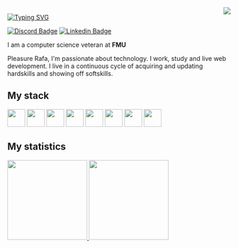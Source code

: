 <img align="right" src="https://visitor-badge.laobi.icu/badge?page_id=rafaellacintra">

[![Typing SVG](https://readme-typing-svg.herokuapp.com?font=&size=40&color=FF79C6&height=80&lines=Welcome+%F0%9F%91%8B;Bem-vindo+%F0%9F%91%8B)](https://git.io/typing-svg)


  [![Discord Badge](https://img.shields.io/badge/RafsCintra-%231257-blueviolet/)](https://discord.com/channels/@me)
  [![Linkedin Badge](https://img.shields.io/badge/-LinkedIn-blue?style=flat-square&logo=Linkedin&logoColor=white&link=https://www.linkedin.com/in/rafaellascintra/)](https://www.linkedin.com/in/rafaellascintra/)

  I am a computer science veteran at <b>FMU</b>
  
  Pleasure Rafa, I'm passionate about technology. I work, study and live web development.
  I live in a continuous cycle of acquiring and updating hardskills and showing off softskills.

## My stack
<div>
  <img height='40px' src="https://cdn.jsdelivr.net/gh/devicons/devicon/icons/javascript/javascript-original.svg" />   
  <img height='40px' src="https://cdn.jsdelivr.net/gh/devicons/devicon/icons/typescript/typescript-original.svg" />
  <img  height='40px' src="https://cdn.jsdelivr.net/gh/devicons/devicon/icons/java/java-original.svg" />
  
  <img height='40px' src="https://cdn.jsdelivr.net/gh/devicons/devicon/icons/react/react-original.svg" />
  <img height='40px' src="https://cdn.jsdelivr.net/gh/devicons/devicon/icons/redux/redux-original.svg" />
  <img height='40px' src="https://react-query.tanstack.com/_next/static/images/emblem-light-628080660fddb35787ff6c77e97ca43e.svg"/>
  <img height='40px' src="https://cdn.jsdelivr.net/gh/devicons/devicon/icons/sass/sass-original.svg" />
  
  <img height='40px' src="https://cdn.jsdelivr.net/gh/devicons/devicon/icons/nodejs/nodejs-original.svg" />
</div>
          


## My statistics

<a href="https://github.com/rafaellacintra">
<img height="180em" src="https://github-readme-stats.vercel.app/api/top-langs/?username=rafaellacintra&layout=compact&langs_count=7&theme=dracula"/>
<img height="180em" src="https://github-readme-stats.vercel.app/api?username=rafaellacintra&show_icons=true&theme=dracula&include_all_commits=true&count_private=true"/>

          
          
